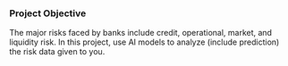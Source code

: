 ### Project Objective
The major risks faced by banks include credit, operational, market, and liquidity risk. In this project, use AI models to analyze (include prediction) the risk data given to you.

